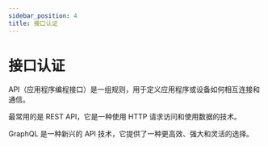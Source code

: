 ```yaml
---
sidebar_position: 4
title: 接口认证
---
```


# 接口认证

API（应用程序编程接口）是一组规则，用于定义应用程序或设备如何相互连接和通信。

最常用的是 REST API，它是一种使用 HTTP 请求访问和使用数据的技术。

GraphQL 是一种新兴的 API 技术，它提供了一种更高效、强大和灵活的选择。



<DocCardList />

